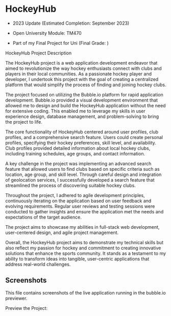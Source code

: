 # HockeyHub

- 2023 Update (Estimated Completion: September 2023)
- Open University Module: TM470

- Part of my Final Project for Uni (Final Grade: )
  
HockeyHub Project Description <br>

The HockeyHub project is a web application development endeavor that aimed to revolutionize the way hockey enthusiasts connect with clubs and players in their local communities. As a passionate hockey player and developer, I undertook this project with the goal of creating a centralized platform that would simplify the process of finding and joining hockey clubs. <br>

The project focused on utilizing the Bubble.io platform for rapid application development. Bubble.io provided a visual development environment that allowed me to design and build the HockeyHub application without the need for extensive coding. This enabled me to leverage my skills in user experience design, database management, and problem-solving to bring the project to life. <br>

The core functionality of HockeyHub centered around user profiles, club profiles, and a comprehensive search feature. Users could create personal profiles, specifying their hockey preferences, skill level, and availability. Club profiles provided detailed information about local hockey clubs, including training schedules, age groups, and contact information. <br>

A key challenge in the project was implementing an advanced search feature that allowed users to find clubs based on specific criteria such as location, age group, and skill level. Through careful design and integration of geolocation services, I successfully developed a search feature that streamlined the process of discovering suitable hockey clubs. <br>

Throughout the project, I adhered to agile development principles, continuously iterating on the application based on user feedback and evolving requirements. Regular user reviews and testing sessions were conducted to gather insights and ensure the application met the needs and expectations of the target audience. <br>

The project aims to showcase my abilities in full-stack web development, user-centered design, and agile project management. <br>

Overall, the HockeyHub project aims to demonstrate my technical skills but also reflect my passion for hockey and commitment to creating innovative solutions that enhance the sports community. It stands as a testament to my ability to transform ideas into tangible, user-centric applications that address real-world challenges.

## Screenshots
This file contains screenshots of the live application running in the bubble.io previewer.

Preview the Project: 

